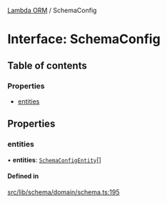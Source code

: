 [Lambda ORM](../README.md) / SchemaConfig

# Interface: SchemaConfig

## Table of contents

### Properties

- [entities](SchemaConfig.md#entities)

## Properties

### entities

• **entities**: [`SchemaConfigEntity`](SchemaConfigEntity.md)[]

#### Defined in

[src/lib/schema/domain/schema.ts:195](https://github.com/FlavioLionelRita/lambdaorm/blob/ade761b9/src/lib/schema/domain/schema.ts#L195)
